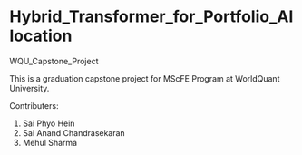 # Hybrid_Transformer_for_Portfolio_Allocation
WQU_Capstone_Project


This is a graduation capstone project for MScFE Program at WorldQuant University. 

Contributers: 
1. Sai Phyo Hein
2. Sai Anand Chandrasekaran
3. Mehul Sharma

